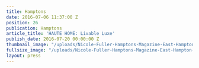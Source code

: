 ```yaml
---
title: Hamptons
date: 2016-07-06 11:37:00 Z
position: 26
publication: Hamptons
article_title: 'HAUTE HOME: Livable Luxe'
publish_date: 2016-07-20 00:00:00 Z
thumbnail_image: "/uploads/Nicole-Fuller-Hamptons-Magazine-East-Hampton-interior-design-new-york-LEFT.jpg"
fullsize_image: "/uploads/Nicole-Fuller-Hamptons-Magazine-East-Hampton-interior-design-new-york-LEFT.jpg"
layout: press
---
```


